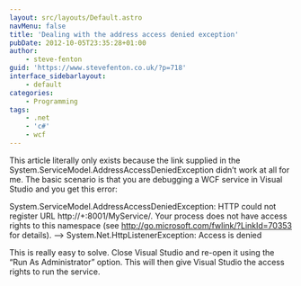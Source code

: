 ```yaml
---
layout: src/layouts/Default.astro
navMenu: false
title: 'Dealing with the address access denied exception'
pubDate: 2012-10-05T23:35:28+01:00
author:
    - steve-fenton
guid: 'https://www.stevefenton.co.uk/?p=718'
interface_sidebarlayout:
    - default
categories:
    - Programming
tags:
    - .net
    - 'c#'
    - wcf
---
```


This article literally only exists because the link supplied in the System.ServiceModel.AddressAccessDeniedException didn’t work at all for me. The basic scenario is that you are debugging a WCF service in Visual Studio and you get this error:

System.ServiceModel.AddressAccessDeniedException: HTTP could not register URL http://+:8001/MyService/. Your process does not have access rights to this namespace (see http://go.microsoft.com/fwlink/?LinkId=70353 for details). —&gt; System.Net.HttpListenerException: Access is denied

This is really easy to solve. Close Visual Studio and re-open it using the “Run As Administrator” option. This will then give Visual Studio the access rights to run the service.